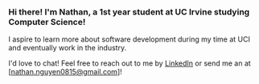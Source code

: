 ### Hi there! I'm Nathan, a 1st year student at UC Irvine studying Computer Science!

I aspire to learn more about software development during my time at UCI and eventually work in the industry.

I'd love to chat! Feel free to reach out to me by [LinkedIn](https://www.linkedin.com/in/nathan-p-nguyen/) or send me an at [nathan.nguyen0815@gmail.com]!

<!-- COmment
**NathanNguyen08/NathanNguyen08** is a ✨ _special_ ✨ repository because its `README.md` (this file) appears on your GitHub profile.

Here are some ideas to get you started:

- 🔭 I’m currently working on ...
- 🌱 I’m currently learning ...
- 👯 I’m looking to collaborate on ...
- 🤔 I’m looking for help with ...
- 💬 Ask me about ...
- 📫 How to reach me: ...
- 😄 Pronouns: ...
- ⚡ Fun fact: ...
-->  
